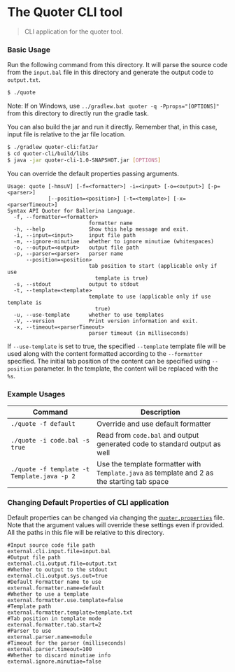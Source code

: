 # The Quoter CLI tool

> CLI application for the quoter tool.

### Basic Usage

Run the following command from this directory. It will parse the source code from the `input.bal` file in this directory
and generate the output code to `output.txt`.

```bash
$ ./quote
```

Note: If on Windows, use `../gradlew.bat quoter -q -Pprops="[OPTIONS]"` from this directory to directly run the gradle
task.

You can also build the jar and run it directly. Remember that, in this case, input file is relative to the jar file
location.

```bash
$ ./gradlew quoter-cli:fatJar
$ cd quoter-cli/build/libs
$ java -jar quoter-cli-1.0-SNAPSHOT.jar [OPTIONS]
```

You can override the default properties passing arguments.

```text
Usage: quote [-hmsuV] [-f=<formatter>] -i=<input> [-o=<output>] [-p=<parser>]
             [--position=<position>] [-t=<template>] [-x=<parserTimeout>]
Syntax API Quoter for Ballerina Language.
  -f, --formatter=<formatter>
                          formatter name
  -h, --help              Show this help message and exit.
  -i, --input=<input>     input file path
  -m, --ignore-minutiae   whether to ignore minutiae (whitespaces)
  -o, --output=<output>   output file path
  -p, --parser=<parser>   parser name
      --position=<position>
                          tab position to start (applicable only if use
                            template is true)
  -s, --stdout            output to stdout
  -t, --template=<template>
                          template to use (applicable only if use template is
                            true)
  -u, --use-template      whether to use templates
  -V, --version           Print version information and exit.
  -x, --timeout=<parserTimeout>
                          parser timeout (in milliseconds)
```

If `--use-template` is set to true, the specified `--template` template file will be used along with the content
formatted according to the `--formatter` specified. The initial tab position of the content can be specified
using `--position`
parameter. In the template, the content will be replaced with the `%s`.

### Example Usages

| Command                                                      | Description                                                  |
| ------------------------------------------------------------ | ------------------------------------------------------------ |
| `./quote -f default`                       | Override and use default formatter                           |
| `./quote -i code.bal -s true`              | Read from `code.bal` and output generated code to standard output as well |
| `./quote -f template -t Template.java -p 2`| Use the template formatter with `Template.java` as template and 2 as the starting tab space |

### Changing Default Properties of CLI application

Default properties can be changed via changing the [`quoter.properties`](src/main/resources/quoter.properties) file.
Note that the argument values will override these settings even if provided. All the paths in this file will be relative
to this directory.

```properties
#Input source code file path
external.cli.input.file=input.bal
#Output file path
external.cli.output.file=output.txt
#Whether to output to the stdout
external.cli.output.sys.out=true
#Default Formatter name to use
external.formatter.name=default
#Whether to use a template
external.formatter.use.template=false
#Template path
external.formatter.template=template.txt
#Tab position in template mode
external.formatter.tab.start=2
#Parser to use
external.parser.name=module
#Timeout for the parser (milliseconds)
external.parser.timeout=100
#Whether to discard minutiae info
external.ignore.minutiae=false
```

